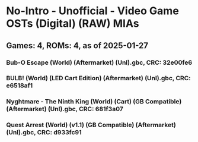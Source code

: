 # No-Intro - Unofficial - Video Game OSTs (Digital) (RAW) MIAs
## Games: 4, ROMs: 4, as of 2025-01-27
### Bub-O Escape (World) (Aftermarket) (Unl).gbc, CRC: 32e00fe6
### BULB! (World) (LED Cart Edition) (Aftermarket) (Unl).gbc, CRC: e6518af1
### Nyghtmare - The Ninth King (World) (Cart) (GB Compatible) (Aftermarket) (Unl).gbc, CRC: 681f3a07
### Quest Arrest (World) (v1.1) (GB Compatible) (Aftermarket) (Unl).gbc, CRC: d933fc91
